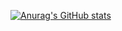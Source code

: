 [![Anurag's GitHub stats](https://github-readme-stats.vercel.app/api?username=pumbas600&theme=nightowl&show_icons=true)](https://github.com/anuraghazra/github-readme-stats)
